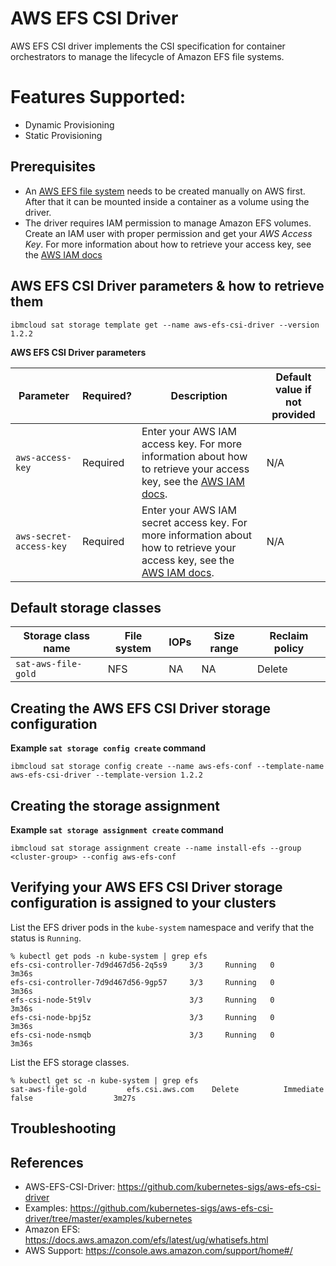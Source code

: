 # AWS EFS CSI Driver

AWS EFS CSI driver implements the CSI specification for container orchestrators to manage the lifecycle of Amazon EFS file systems.

# Features Supported:
- Dynamic Provisioning
- Static Provisioning

## Prerequisites

- An [AWS EFS file system](https://docs.aws.amazon.com/efs/latest/ug/gs-step-two-create-efs-resources.html) needs to be created manually on AWS first. After that it can be mounted inside a container as a volume using the driver.
- The driver requires IAM permission to manage Amazon EFS volumes. Create an IAM user with proper permission and get your *AWS Access Key*. For more information about how to retrieve your access key, see the [AWS IAM docs](https://docs.aws.amazon.com/IAM/latest/UserGuide/id_credentials_access-keys.html)

## AWS EFS CSI Driver parameters & how to retrieve them

```
ibmcloud sat storage template get --name aws-efs-csi-driver --version 1.2.2
```
**AWS EFS CSI Driver parameters**

| Parameter | Required? | Description | Default value if not provided |
| --- | --- | --- | --- |
| `aws-access-key` | Required | Enter your AWS IAM access key. For more information about how to retrieve your access key, see the [AWS IAM docs](https://docs.aws.amazon.com/IAM/latest/UserGuide/id_credentials_access-keys.html). | N/A |
| `aws-secret-access-key` | Required | Enter your AWS IAM secret access key. For more information about how to retrieve your access key, see the [AWS IAM docs](https://docs.aws.amazon.com/IAM/latest/UserGuide/id_credentials_access-keys.html). | N/A | |

## Default storage classes

| Storage class name | File system | IOPs | Size range | Reclaim policy |
| --- | --- | --- | --- | --- |
| `sat-aws-file-gold` | NFS | NA | NA | Delete | 


## Creating the AWS EFS CSI Driver storage configuration

**Example `sat storage config create` command**

```
ibmcloud sat storage config create --name aws-efs-conf --template-name aws-efs-csi-driver --template-version 1.2.2
```

## Creating the storage assignment

**Example `sat storage assignment create` command**

```
ibmcloud sat storage assignment create --name install-efs --group <cluster-group> --config aws-efs-conf
```

## Verifying your AWS EFS CSI Driver storage configuration is assigned to your clusters
List the EFS driver pods in the `kube-system` namespace and verify that the status is `Running`.
```
% kubectl get pods -n kube-system | grep efs
efs-csi-controller-7d9d467d56-2q5s9     3/3     Running   0          3m36s
efs-csi-controller-7d9d467d56-9gp57     3/3     Running   0          3m36s
efs-csi-node-5t9lv                      3/3     Running   0          3m36s
efs-csi-node-bpj5z                      3/3     Running   0          3m36s
efs-csi-node-nsmqb                      3/3     Running   0          3m36s
```

List the EFS storage classes.

```
% kubectl get sc -n kube-system | grep efs
sat-aws-file-gold         efs.csi.aws.com    Delete          Immediate              false                  3m27s
```


## Troubleshooting



## References

- AWS-EFS-CSI-Driver: https://github.com/kubernetes-sigs/aws-efs-csi-driver
- Examples: https://github.com/kubernetes-sigs/aws-efs-csi-driver/tree/master/examples/kubernetes
- Amazon EFS: https://docs.aws.amazon.com/efs/latest/ug/whatisefs.html
- AWS Support: https://console.aws.amazon.com/support/home#/
